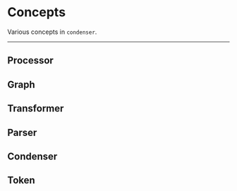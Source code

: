 # Concepts

Various concepts in `condenser`.

---

## Processor

## Graph

## Transformer

## Parser

## Condenser

## Token
